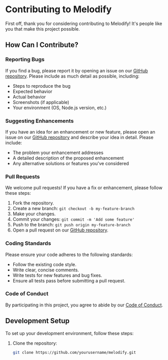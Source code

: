 # Contributing to Melodify

First off, thank you for considering contributing to Melodify! It's people like you that make this project possible.

## How Can I Contribute?

### Reporting Bugs

If you find a bug, please report it by opening an issue on our [GitHub repository](https://github.com/yourusername/melodify/issues). Please include as much detail as possible, including:

- Steps to reproduce the bug
- Expected behavior
- Actual behavior
- Screenshots (if applicable)
- Your environment (OS, Node.js version, etc.)

### Suggesting Enhancements

If you have an idea for an enhancement or new feature, please open an issue on our [GitHub repository](https://github.com/yourusername/melodify/issues) and describe your idea in detail. Please include:

- The problem your enhancement addresses
- A detailed description of the proposed enhancement
- Any alternative solutions or features you've considered

### Pull Requests

We welcome pull requests! If you have a fix or enhancement, please follow these steps:

1. Fork the repository.
2. Create a new branch: `git checkout -b my-feature-branch`
3. Make your changes.
4. Commit your changes: `git commit -m 'Add some feature'`
5. Push to the branch: `git push origin my-feature-branch`
6. Open a pull request on our [GitHub repository](https://github.com/yourusername/melodify/pulls).

### Coding Standards

Please ensure your code adheres to the following standards:

- Follow the existing code style.
- Write clear, concise comments.
- Write tests for new features and bug fixes.
- Ensure all tests pass before submitting a pull request.

### Code of Conduct

By participating in this project, you agree to abide by our [Code of Conduct](CODE_OF_CONDUCT.md).

## Development Setup

To set up your development environment, follow these steps:

1. Clone the repository:
   ```bash
   git clone https://github.com/yourusername/melodify.git